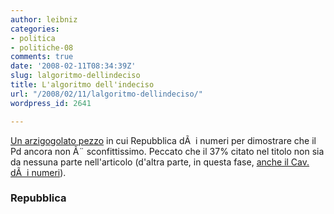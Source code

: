 ```yaml
---
author: leibniz
categories:
- politica
- politiche-08
comments: true
date: '2008-02-11T08:34:39Z'
slug: lalgoritmo-dellindeciso
title: L'algoritmo dell'indeciso
url: "/2008/02/11/lalgoritmo-dellindeciso/"
wordpress_id: 2641

---
```

[Un arzigogolato pezzo](http://www.repubblica.it/2008/01/sezioni/politica/sondaggi-2008/sondaggio-10-feb/sondaggio-10-feb.html) in cui Repubblica dÃ  i numeri per dimostrare che il Pd ancora non Ã¨ sconfittissimo. Peccato che il 37% citato nel titolo non sia da nessuna parte nell'articolo (d'altra parte, in questa fase, [anche il Cav. dÃ  i numeri](http://www.repubblica.it/2008/02/sezioni/politica/verso-elezioni/pdl-10-febbraio/pdl-10-febbraio.html)).


### Repubblica
